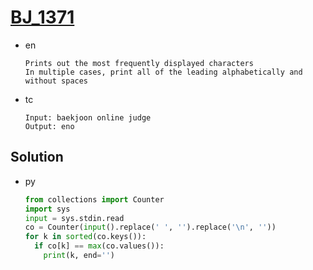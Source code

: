# [BJ_1371](https://acmicpc.net/problem/1371)

* en

  ```en
  Prints out the most frequently displayed characters
  In multiple cases, print all of the leading alphabetically and without spaces

  ```

* tc

  ```tc
  Input: baekjoon online judge
  Output: eno
  ```

## Solution

* py

  ```py
  from collections import Counter
  import sys
  input = sys.stdin.read
  co = Counter(input().replace(' ', '').replace('\n', ''))
  for k in sorted(co.keys()):
    if co[k] == max(co.values()):
      print(k, end='')
  ```
